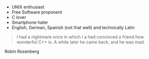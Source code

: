 - UNIX enthusiast
- Free Software proponent
- C lover
- Smartphone hater
- English, German, Spanish (not that well) and technically Latin



> I had a nightmare once in which I a had convinced a friend how wonderful C++ is. A while later he came back, and he was mad.

Robin Rosenberg
